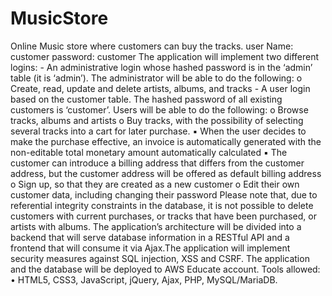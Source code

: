 # MusicStore
Online Music store where customers can buy the tracks.
user Name: customer
password: customer
The application will implement two different logins: - An administrative login whose hashed password is in the ‘admin’ table (it is ‘admin’). The administrator will be able to do the following: 
o Create, read, update and delete artists, albums, and tracks - A user login based on the customer table. The hashed password of all existing customers is ‘customer’. 
Users will be able to do the following: o Browse tracks, albums and artists o Buy tracks, with the possibility of selecting several tracks into a cart for later purchase.
 ▪ When the user decides to make the purchase effective, an invoice is automatically generated with the non-editable total monetary amount automatically calculated
 ▪ The customer can introduce a billing address that differs from the customer address, but the customer address will be offered as default billing address 
o Sign up, so that they are created as a new customer o Edit their own customer data, including changing their password Please note that, due to referential integrity constraints in the database, it is not possible to delete customers with current purchases, or tracks that have been purchased, or artists with albums.  The application’s architecture will be divided into a backend that will serve database information in a RESTful API and a frontend that will consume it via Ajax.The application will implement security measures against SQL injection, XSS and CSRF. The application and the database will be deployed to AWS Educate account. 
Tools allowed: • HTML5, CSS3, JavaScript, jQuery, Ajax, PHP, MySQL/MariaDB.
